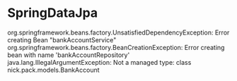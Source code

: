 # SpringDataJpa
org.springframework.beans.factory.UnsatisfiedDependencyException: Error creating Bean "bankAccountService"
org.springframework.beans.factory.BeanCreationException: Error creating bean with name 'bankAccountRepository'
java.lang.IllegalArgumentException: Not a managed type: class nick.pack.models.BankAccount
